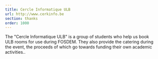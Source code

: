 ```yaml
---
title: Cercle Informatique ULB
url: http://www.cerkinfo.be
section: thanks
order: 1000
---
```

The "Cercle Informatique ULB" is a group of students who help us book ULB rooms for use during FOSDEM. They also provide the catering during the event, the proceeds of which go towards funding their own academic activities..

